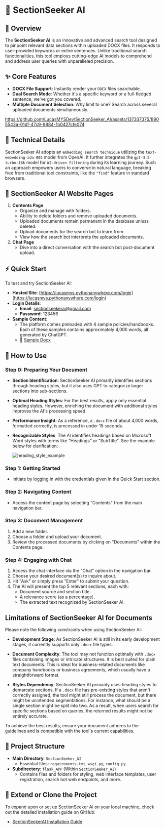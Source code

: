 # 🤖 SectionSeeker AI

## 📌 Overview
The **SectionSeeker AI** is an innovative and advanced search tool designed to pinpoint relevant data sections within uploaded DOCX files. It responds to user-provided keywords or entire sentences. Unlike traditional search functionalities, this tool employs cutting-edge AI models to comprehend and address user queries with unparalleled precision.

## ✨ Core Features
- **DOCX File Support**: Instantly render your `DOCX` files searchable.
- **Dual Search Mode**: Whether it's a specific keyword or a full-fledged sentence, we've got you covered.
- **Multiple Document Selection**: Why limit to one? Search across several uploaded documents simultaneously.



https://github.com/LucasMYSDev/SectionSeeker_AI/assets/137337375/8905543a-01df-47c9-9884-1b0427cfe074





## 🔧 Technical Details
SectionSeeker AI adopts an `embedding search technique` utilizing the `text-embedding-ada-002` model from OpenAI. It further integrates the `gpt-3.5-turbo-16k` model for `AI-driven filtering` during its learning journey. Such an approach empowers users to converse in natural language, breaking free from traditional tool constraints, like the `"find"` feature in standard browsers.

## 📂 SectionSeeker AI Website Pages
1. **Contents Page**
   - Organize and manage with folders.
   - Ability to delete folders and remove uploaded documents.
   - Uploaded documents remain permanent in the database unless deleted.
   - Upload documents for the search bot to learn from.
   - View how the search bot interprets the uploaded documents.
2. **Chat Page**
   - Dive into a direct conversation with the search bot post-document upload.

## ⚡ Quick Start
To test and try SectionSeeker AI:
- **Hosted Site**: [https://lucasmys.pythonanywhere.com/login](https://lucasmys.pythonanywhere.com/login)
- **Login Details**:
  - **Email**: sectionseekerai@gmail.com
  - **Password**: 123456
- **Sample Content**: 
  - The platform comes preloaded with 4 sample policies/handbooks. Each of these samples contains approximately 4,000 words, all generated by ChatGPT.
  - 📄 [Sample Docx](https://github.com/LucasMYS/SectionSeeker_AI/tree/main/sample_docx)

## 📖 How to Use

### **Step 0**: Preparing Your Document

- **Section Identification**: SectionSeeker AI primarily identifies sections through heading styles, but it also uses GPT to categorize larger sections into sub-sections.
- **Optimal Heading Styles**: For the best results, apply only essential heading styles. However, enriching the document with additional styles improves the AI's processing speed.
- **Performance Insight**: As a reference, a `.docx` file of about 4,000 words, formatted correctly, is processed in under 15 seconds.
- **Recognizable Styles**: The AI identifies headings based on Microsoft Word styles with terms like "Headings" or "SubTitle". See the example below for clarification:
  
  ![heading_style_example](https://github.com/LucasMYSDev/SectionSeeker_AI/assets/137337375/3d84de15-7027-4d65-95f7-09c83442637f)

### **Step 1**: Getting Started

- Initiate by logging in with the credentials given in the Quick Start section.

### **Step 2**: Navigating Content

- Access the content page by selecting "Contents" from the main navigation bar.

### **Step 3**: Document Management

1. Add a new folder.
2. Choose a folder and upload your document.
3. Review the processed documents by clicking on "Documents" within the Contents page.

### **Step 4**: Engaging with Chat

1. Access the chat interface via the "Chat" option in the navigation bar.
2. Choose your desired document(s) to inquire about.
3. Hit "Ask" or simply press "Enter" to submit your question.
4. The AI will present the top 5 relevant sections, each with:
   - Document source and section title.
   - A relevance score (as a percentage).
   - The extracted text recognized by SectionSeeker AI.



## Limitations of SectionSeeker AI for Documents

Please note the following constraints when using SectionSeeker AI:

- **Development Stage**: As SectionSeeker AI is still in its early development stages, it currently supports only `.docx` file types.
  
- **Document Complexity**: The tool may not function optimally with `.docx` files containing images or intricate structures. It is best suited for plain text documents. This is ideal for business-related documents like company handbooks or business agreements, which usually have a straightforward format.
  
- **Styles Dependency**: SectionSeeker AI primarily uses heading styles to demarcate sections. If a `.docx` file has pre-existing styles that aren't correctly assigned, the tool might still process the document, but there might be unintended segmentations. For instance, what should be a single section might be split into two. As a result, when users search for specific sections based on queries, the returned results might not be entirely accurate.

To achieve the best results, ensure your document adheres to the guidelines and is compatible with the tool's current capabilities.

## 📂 Project Structure
- **Main Directory**: `SectionSeeker_AI`
    - Essential files: `requirements.txt`, `wsgi.py`, `config.py`.
- **Subdirectory**: `flask_APP` (Within `SectionSeeker_AI`)
    - Contains files and folders for styling, web interface templates, user registration, search bot web endpoints, and more.

## 🔗 Extend or Clone the Project
To expand upon or set up SectionSeeker AI on your local machine, check out the detailed installation guide on GitHub:
- [SectionSeekerAI Installation Guide](https://github.com/LucasMYS/SectionSeeker_AI/blob/main/SectionSeekerAI_Installation_Guide.md)
